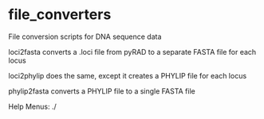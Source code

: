 # file_converters
File conversion scripts for DNA sequence data

loci2fasta converts a .loci file from pyRAD to a separate FASTA file for each locus

loci2phylip does the same, except it creates a PHYLIP file for each locus

phylip2fasta converts a PHYLIP file to a single FASTA file

Help Menus: ./<script> -h

